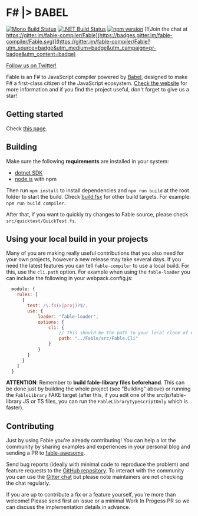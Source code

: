 # F# |> BABEL

[![Mono Build Status](https://travis-ci.org/fable-compiler/Fable.svg?branch=master "Mono Build Status")](https://travis-ci.org/fable-compiler/Fable) [![.NET Build Status](https://ci.appveyor.com/api/projects/status/vlmyxg64my74sik5/branch/master?svg=true ".NET Build Status")](https://ci.appveyor.com/project/alfonsogarciacaro/fable) [![npm version](https://badge.fury.io/js/fable-compiler.svg)](https://www.npmjs.com/package/fable-compiler) [![Join the chat at https://gitter.im/fable-compiler/Fable](https://badges.gitter.im/fable-compiler/Fable.svg)](https://gitter.im/fable-compiler/Fable?utm_source=badge&utm_medium=badge&utm_campaign=pr-badge&utm_content=badge)

[Follow us on Twitter!](https://twitter.com/FableCompiler)

Fable is an F# to JavaScript compiler powered by [Babel](https://babeljs.io/), designed to make F# a first-class citizen of the JavaScript ecosystem. [Check the website](http://fable.io) for more information and if you find the project useful, don't forget to give us a star!

## Getting started

Check [this page](https://fable.io/docs/2-steps/setup.html).

## Building

Make sure the following **requirements** are installed in your system:

- [dotnet SDK](https://www.microsoft.com/net/download/core)
- [node.js](https://nodejs.org) with npm

Then run `npm install` to install dependencies and `npm run build` at the root folder to start the build. Check [build.fsx](https://github.com/fable-compiler/Fable/blob/4839311afe4cfc3fd0849915c7cdf831ca1ab74c/build.fsx#L218) for other build targets. For example: `npm run build compiler`.

After that, if you want to quickly try changes to Fable source, please check `src/quicktest/QuickTest.fs`.

## Using your local build in your projects

Many of you are making really useful contributions that you also need for your own projects, however a new release may take several days. If you need the latest features you can tell `fable-compiler` to use a local build. For this, use the `cli.path` option. For example when using the `fable-loader` you can include the following in your webpack.config.js:

```js
  module: {
    rules: [
      {
        test: /\.fs(x|proj)?$/,
        use: {
            loader: "fable-loader",
            options: {
                cli: {
                    // This should be the path to your local clone of Fable
                    path: "../Fable/src/Fable.Cli"
                }
            }
        }
      }
    ]
  }
```

**ATTENTION**: Remember to **build fable-library files beforehand**. This can be done just by building the whole project (see "Building" above) or running the `FableLibrary` FAKE target (after this, if you edit one of the src/js/fable-library JS or TS files, you can run the `FableLibraryTypescriptOnly` which is faster).

## Contributing

Just by using Fable you're already contributing! You can help a lot the community by sharing examples and experiences in your personal blog and sending a PR to [fable-awesome](https://github.com/kunjee17/awesome-fable).

Send bug reports (ideally with minimal code to reproduce the problem) and feature requests to the [GitHub repository](https://github.com/fable-compiler/Fable/issues). To interact with the community you can use the [Gitter chat](https://gitter.im/fable-compiler/Fable) but please note maintainers are not checking the chat regularly.

If you are up to contribute a fix or a feature yourself, you're more than welcome! Please send first an issue or a minimal Work In Progess PR so we can discuss the implementation details in advance.
